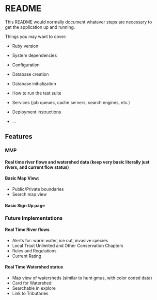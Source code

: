 # README

This README would normally document whatever steps are necessary to get the
application up and running.

Things you may want to cover:

* Ruby version

* System dependencies

* Configuration

* Database creation

* Database initialization

* How to run the test suite

* Services (job queues, cache servers, search engines, etc.)

* Deployment instructions

* ...


## Features

### MVP
#### Real time river flows and watershed data (keep very basic literally just rivers, and current flow status)

#### Basic Map View:
- Public/Private boundaries
- Search map view

#### Basic Sign Up page

### Future Implementations

#### Real Time River flows
- Alerts for: warm water, ice out, invasive species
- Local Trout Unlimited and Other Conservation Chapters
- Rules and Regulations
- Current Rating

#### Real Time Watershed status
- Map view of watersheds (similar to hunt gmus, with color coded data)
- Card for Watershed
- Searchable in explore
- Link to Tributaries

